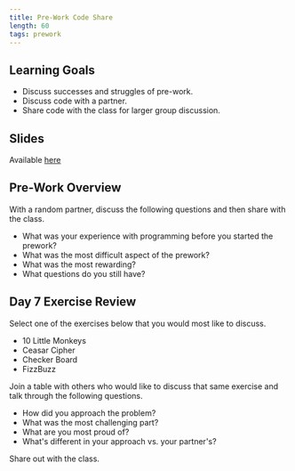 ```yaml
---
title: Pre-Work Code Share
length: 60
tags: prework
---
```


## Learning Goals

* Discuss successes and struggles of pre-work.
* Discuss code with a partner.
* Share code with the class for larger group discussion.

## Slides

Available [here](../slides/code_share)

## Pre-Work Overview

With a random partner, discuss the following questions and then share with the class.

* What was your experience with programming before you started the prework?
* What was the most difficult aspect of the prework?
* What was the most rewarding?
* What questions do you still have?

## Day 7 Exercise Review

Select one of the exercises below that you would most like to discuss.

* 10 Little Monkeys
* Ceasar Cipher
* Checker Board
* FizzBuzz

Join a table with others who would like to discuss that same exercise and talk through the following questions.

* How did you approach the problem?
* What was the most challenging part?
* What are you most proud of?
* What's different in your approach vs. your partner's?

Share out with the class.

